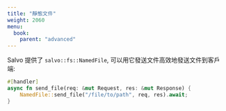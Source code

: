 ```yaml
---
title: "靜態文件"
weight: 2060
menu:
  book:
    parent: "advanced"
---
```


Salvo 提供了 ```salvo::fs::NamedFile```, 可以用它發送文件高效地發送文件到客戶端:

```rust
#[handler]
async fn send_file(req: &mut Request, res: &mut Response) {
    NamedFile::send_file("/file/to/path", req, res).await;
}
```

